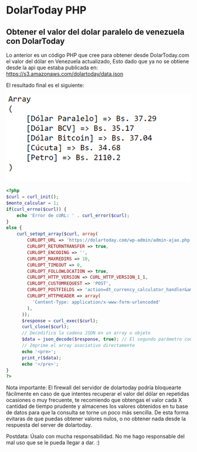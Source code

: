 # DolarToday PHP

## Obtener el valor del dolar paralelo de venezuela con DolarToday

Lo anterior es un código PHP que cree para obtener desde DolarToday.com el valor del dólar en Venezuela actualizado, Esto dado que ya no se obtiene desde la api que estaba publicada en: https://s3.amazonaws.com/dolartoday/data.json

El resultado final es el siguiente:

![alt text](https://github.com/jesussuarz/DolarToday_PHP/blob/main/dolartoday_php.png?raw=true)

```php
<?php
$curl = curl_init();
$monto_calcular = 1;
if(curl_errno($curl)) {
    echo 'Error de cURL: ' . curl_error($curl);
}
else {
    curl_setopt_array($curl, array(
        CURLOPT_URL => 'https://dolartoday.com/wp-admin/admin-ajax.php',
        CURLOPT_RETURNTRANSFER => true,
        CURLOPT_ENCODING => '',
        CURLOPT_MAXREDIRS => 10,
        CURLOPT_TIMEOUT => 0,
        CURLOPT_FOLLOWLOCATION => true,
        CURLOPT_HTTP_VERSION => CURL_HTTP_VERSION_1_1,
        CURLOPT_CUSTOMREQUEST => 'POST',
        CURLOPT_POSTFIELDS => 'action=dt_currency_calculator_handler&amount=' . $monto_calcular. '',
        CURLOPT_HTTPHEADER => array(
          'Content-Type: application/x-www-form-urlencoded'
        ),
      ));
      $response = curl_exec($curl);
      curl_close($curl);
      // Decodifica la cadena JSON en un array o objeto
      $data = json_decode($response, true); // El segundo parámetro convierte a un array asociativo
      // Imprime el array asociativo directamente
      echo '<pre>';
      print_r($data);
      echo '</pre>';
}
?>


```

Nota importante: El firewall del servidor de dolartoday podría bloquearte fácilmente en caso de que intentes recuperar el valor del dólar en repetidas ocasiones o muy frecuente, te recomiendo que obtengas el valor cada X cantidad de tiempo prudente y almacenes los valores obtenidos en tu base de datos para que la consulta se torne un poco más sencilla. De esta forma evitaras de que puedas obtener valores nulos, o no obtener nada desde la respuesta del server de dolartoday. 

Postdata: Úsalo con mucha responsabilidad. No me hago responsable del mal uso que se le pueda llegar a dar. :)

